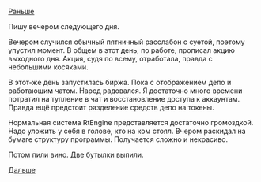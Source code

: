 [Раньше](2017.08.31.md)

Пишу вечером следующего дня.

Вечером случился обычный пятничный расслабон с суетой, поэтому упустил момент.
В общем в этот день, по работе, прописал акцию выходного дня.
Акция, судя по всему, отработала, правда с небольшими косяками.

В этот-же день запустилась биржа. Пока с отображением депо и работающим чатом.
Народ радовался.
Я достаточно много времени потратил на тупление в чат и восстановление доступа к аккаунтам.
Правда ещё предстоит разделение средств депо на токены.

Нормальная система RtEngine представляется достаточно громоздкой. Надо уложить у себя в голове, кто на ком стоял.
Вчером раскидал на бумаге структуру программы. Получается сложно и некрасиво.

Потом пили вино. Две бутылки выпили.

[Дальше](2017.09.02.md)